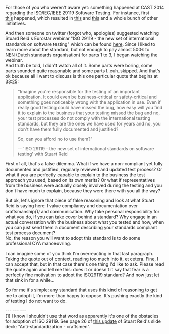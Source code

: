 <html><body><p>For those of you who weren't aware yet: something happened at CAST 2014 regarding the ISO/IEC/IEEE 29119 Software Testing. For instance, first <a title="James Christie at CAST 2014" href="http://www.youtube.com/watch?v=A721ltyVw3o&amp;list=PLQB4l9iafcelXpJnK6IyDsoFeEb1icqrl">this</a> happened, which resulted in <a title="stop ISO 29119 petition" href="http://www.ipetitions.com/petition/stop29119">this</a> and <a title="professional tester manifesto" href="http://www.professionaltestersmanifesto.org/">this</a> and a whole bunch of other initiatives.</p><p>And then someone on twitter (forgot who, apologies) suggested watching Stuard Reid's Eurostar webinar "ISO 29119 - the new set of international standards on software testing" which can be found <a title="Stuart Reid webinar" href="//www.youtube.com/watch?v=c4W-jWRldj0">here</a>. Since I liked to learn more about the standard, but not enough to pay almost 500€ to <a href="http://www.nen.nl/Zoekresultaten.htm?q=iso+29119">NEN</a> (Dutch standards organisation) for parts 1 to 3, I began watching the webinar.<br>And truth be told, I didn't watch all of it. Some parts were boring, some parts sounded quite reasonable and some parts I..euh..skipped. And that's ok because all I want to discuss is this one particular quote that begins at 33:25:</p><blockquote><p>"Imagine you're responsible for the testing of an important application. It could even be business-critical or safety-critical and something goes noticeably wrong with the application in use. Even if really good testing could have missed the bug, how easy will you find it to explain to the business that your testing missed the bug and no, your test processes do not comply with the international testing standards, but they are the ones we have used for years and no, you don't have them fully documented and justified?</p><p>So, can you afford no to use them?"</p><p>-- 'ISO 29119 - the new set of international standards on software testing' with Stuart Reid</p></blockquote><p>First of all, that's a false dilemma. What if we have a non-compliant yet fully documented and justified, regularly reviewed and updated test process? Or what if you are perfectly capable to explain to the business the test approach you used, based on its own merits? Or what if representatives from the business were actually closely involved during the testing and you don't have much to explain, because they were there with you all the way?</p><p>But ok, let's ignore that piece of false reasoning and look at what Stuart Reid is saying here: I value compliancy and documentation over craftsmanship<em>(1)</em> and communication. Why take personal responsibility for what you do, if you can take cover behind a standard? Why engage in an actual conversation with the business about what you tested and how, when you can just send them a document describing your standards compliant test process document?<br>No, the reason you will want to adopt this standard is to do some professional CYA manoeuvring.</p><p>I can imagine some of you think I'm overreacting in that last paragraph. Taking the quote out of context, reading too much into it, et cetera. Fine, I can accept that, but in that case there's one thing I'd like to ask. Please read the quote again and tell me this: does it or doesn't it say that fear is a perfectly fine motivation to adopt the ISO29119 standard? And now just let that sink in for a while...</p><p>So for me it's simple: any standard that uses this kind of reasoning to get me to adopt it, I'm more than happy to oppose. It's pushing exactly the kind of testing I do not want to do.</p><p>--- --- ---<br>(1) I know I shouldn't use that word as apparently it's one of the obstacles for adoption of ISO 29119. See page 26 of <a title="update to Stuart Reid's slide deck" href="http://www.bcs.org/upload/pdf/sreid-120913.pdf">this update</a> of Stuart Reid's slide deck: "Anti-standardization - craftsmen".</p></body></html>